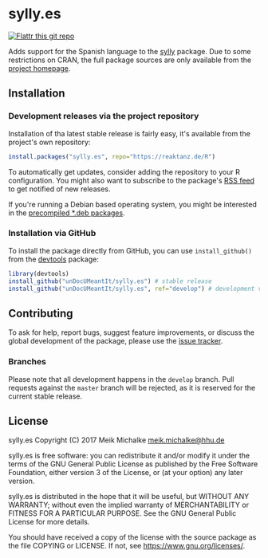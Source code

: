 # sylly.es

[![Flattr this git repo](https://api.flattr.com/button/flattr-badge-large.png)](https://flattr.com/submit/auto?user_id=m.eik&url=https://github.com/unDocUMeantIt/sylly.es&title=sylly.es&language=en_GB&tags=github&category=software)

Adds support for the Spanish language to the [sylly](https://github.com/unDocUMeantIt/sylly) package.
Due to some restrictions on CRAN, the full package sources are only available from the
[project homepage](http://reaktanz.de/?c=hacking&s=koRpus).

## Installation

### Development releases via the project repository

Installation of tha latest stable release is fairly easy, it's available from the project's own repository:

```r
install.packages("sylly.es", repo="https://reaktanz.de/R")
```

To automatically get updates, consider adding the repository to your R configuration.  You might also
want to subscribe to the package's [RSS feed](https://reaktanz.de/R/pckg/sylly.es/RSS.xml) to get notified of new releases.

If you're running a Debian based operating system, you might be interested in the
[precompiled *.deb packages](https://reaktanz.de/R/pckg/sylly.es/deb_repo.html).

### Installation via GitHub

To install the package directly from GitHub, you can use `install_github()` from the [devtools](https://github.com/hadley/devtools) package:

```r
library(devtools)
install_github("unDocUMeantIt/sylly.es") # stable release
install_github("unDocUMeantIt/sylly.es", ref="develop") # development version
```

## Contributing

To ask for help, report bugs, suggest feature improvements, or discuss the global
development of the package, please use the [issue tracker](https://github.com/unDocUMeantIt/sylly.es/issues).

### Branches

Please note that all development happens in the `develop` branch. Pull requests against the `master`
branch will be rejected, as it is reserved for the current stable release.

## License

sylly.es Copyright (C) 2017 Meik Michalke <meik.michalke@hhu.de>

sylly.es is free software: you can redistribute it and/or modify
it under the terms of the GNU General Public License as published by
the Free Software Foundation, either version 3 of the License, or
(at your option) any later version.

sylly.es is distributed in the hope that it will be useful,
but WITHOUT ANY WARRANTY; without even the implied warranty of
MERCHANTABILITY or FITNESS FOR A PARTICULAR PURPOSE.  See the
GNU General Public License for more details.

You should have received a copy of the license with the
source package as the file COPYING or LICENSE.
If not, see [<https://www.gnu.org/licenses/>](https://www.gnu.org/licenses).
